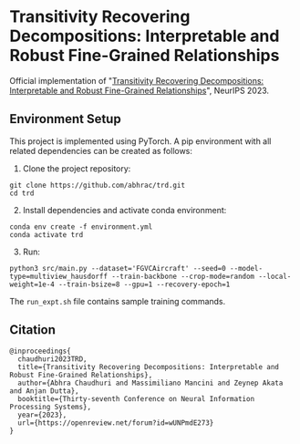 # Transitivity Recovering Decompositions: Interpretable and Robust Fine-Grained Relationships
Official implementation of "[Transitivity Recovering Decompositions: Interpretable and Robust Fine-Grained Relationships](https://openreview.net/forum?id=wUNPmdE273)", NeurIPS 2023.

## Environment Setup

This project is implemented using PyTorch. A pip environment with all related dependencies can be created as follows:
1. Clone the project repository:
```shell
git clone https://github.com/abhrac/trd.git
cd trd
```
2. Install dependencies and activate conda environment:
```shell
conda env create -f environment.yml
conda activate trd
```
3. Run:
```shell
python3 src/main.py --dataset='FGVCAircraft' --seed=0 --model-type=multiview_hausdorff --train-backbone --crop-mode=random --local-weight=1e-4 --train-bsize=8 --gpu=1 --recovery-epoch=1
```
The `run_expt.sh` file contains sample training commands.

## Citation
```
@inproceedings{
  chaudhuri2023TRD,
  title={Transitivity Recovering Decompositions: Interpretable and Robust Fine-Grained Relationships},
  author={Abhra Chaudhuri and Massimiliano Mancini and Zeynep Akata and Anjan Dutta},
  booktitle={Thirty-seventh Conference on Neural Information Processing Systems},
  year={2023},
  url={https://openreview.net/forum?id=wUNPmdE273}
}
```
